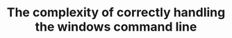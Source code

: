 ---
layout: post
title: "The complexity of correctly handling the windows command line"
tags: F#, FAKE, Windows
---
